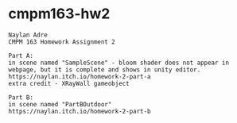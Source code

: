 # cmpm163-hw2
    Naylan Adre
    CMPM 163 Homework Assignment 2

    Part A:
    in scene named "SampleScene" - bloom shader does not appear in webpage, but it is complete and shows in unity editor.
    https://naylan.itch.io/homework-2-part-a
    extra credit - XRayWall gameobject

    Part B:
    in scene named "PartBOutdoor"
    https://naylan.itch.io/homework-2-part-b
